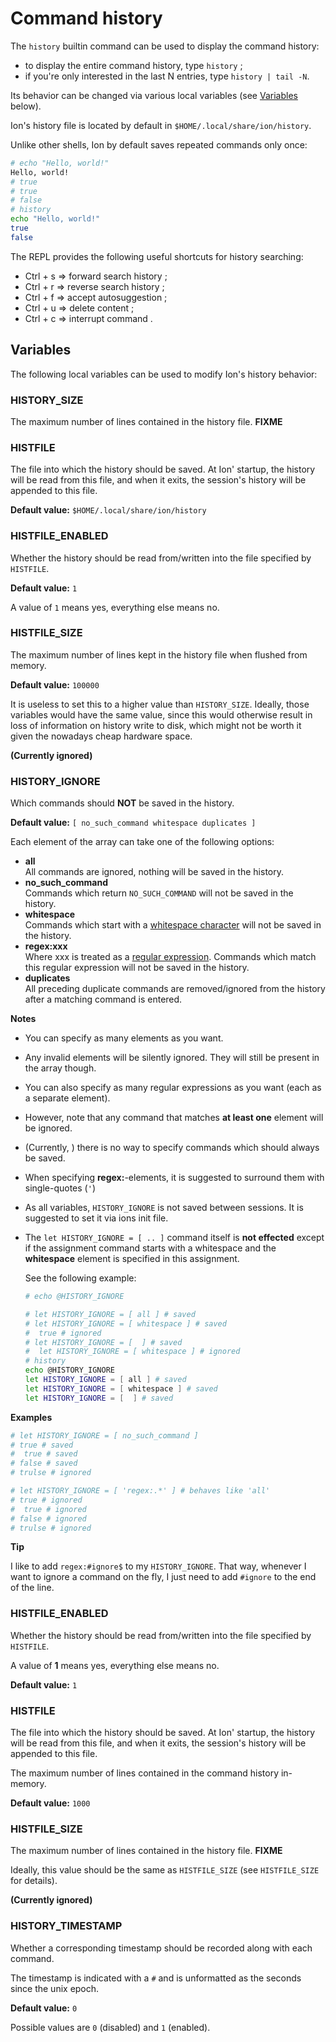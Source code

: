 # Command history

The `history` builtin command can be used to display the command history:
- to display the entire command history, type `history` ;
- if you're only interested in the last N entries, type `history | tail -N`.

Its behavior can be changed via various local variables (see [Variables](#Variables) below).

Ion's history file is located by default in `$HOME/.local/share/ion/history`.

Unlike other shells, Ion by default saves repeated commands only once:
```sh
# echo "Hello, world!"
Hello, world!
# true
# true
# false
# history
echo "Hello, world!"
true
false
```

The REPL provides the following useful shortcuts for history searching:
- Ctrl + s => forward search history ;
- Ctrl + r => reverse search history ;
- Ctrl + f => accept autosuggestion ;
- Ctrl + u => delete content ;
- Ctrl + c => interrupt command .

## Variables

The following local variables can be used to modify Ion's history behavior:

### HISTORY_SIZE

The maximum number of lines contained in the history file.  **FIXME**

### HISTFILE

The file into which the history should be saved. At Ion' startup, the history will be read
from this file, and when it exits, the session's history will be appended to this file.

**Default value:** `$HOME/.local/share/ion/history`

### HISTFILE_ENABLED

Whether the history should be read from/written into the file specified by `HISTFILE`.

**Default value:** `1`

A value of `1` means yes, everything else means no.

### HISTFILE_SIZE

The maximum number of lines kept in the history file when flushed from memory.

**Default value:** `100000`

It is useless to set this to a higher value than `HISTORY_SIZE`. Ideally, those variables
would have the same value, since this would otherwise result in loss of information on history
write to disk, which might not be worth it given the nowadays cheap hardware space.

**(Currently ignored)**

### HISTORY_IGNORE

Which commands should **NOT** be saved in the history.

**Default value:** `[ no_such_command whitespace duplicates ]`

Each element of the array can take one of the following options:
- **all** <br/>
  All commands are ignored, nothing will be saved in the history.
- **no_such_command** <br/>
  Commands which return `NO_SUCH_COMMAND` will not be saved in the history.
- **whitespace** <br/>
  Commands which start with a [whitespace character](https://doc.rust-lang.org/stable/reference/whitespace.html) will not be saved in the
  history.
- **regex:xxx**  <br/>
  Where xxx is treated as a [regular expression](https://doc.rust-lang.org/regex/regex/index.html).
  Commands which match this regular expression will not be saved in the history.
- **duplicates**  <br/>
  All preceding duplicate commands are removed/ignored from the history after a matching command is entered.

**Notes**
- You can specify as many elements as you want.
- Any invalid elements will be silently ignored. They will still be present in the array though.
- You can also specify as many regular expressions as you want (each as a separate element).
- However, note that any command that matches **at least one** element will be ignored.
- (Currently, ) there is no way to specify commands which should always be saved.
- When specifying **regex:**-elements, it is suggested to surround them with single-quotes (`'`)
- As all variables, `HISTORY_IGNORE` is not saved between sessions. It is suggested to set it via
ions init file.
- The `let HISTORY_IGNORE = [ .. ]` command itself is **not effected** except if the assignment
  command starts with a whitespace and the **whitespace** element is specified in this assignment.
  
  See the following example:
  ```sh
  # echo @HISTORY_IGNORE

  # let HISTORY_IGNORE = [ all ] # saved
  # let HISTORY_IGNORE = [ whitespace ] # saved
  #  true # ignored
  # let HISTORY_IGNORE = [  ] # saved
  #  let HISTORY_IGNORE = [ whitespace ] # ignored
  # history
  echo @HISTORY_IGNORE
  let HISTORY_IGNORE = [ all ] # saved
  let HISTORY_IGNORE = [ whitespace ] # saved
  let HISTORY_IGNORE = [  ] # saved
  ```

**Examples**
```sh
# let HISTORY_IGNORE = [ no_such_command ]
# true # saved
#  true # saved
# false # saved
# trulse # ignored
```

```sh
# let HISTORY_IGNORE = [ 'regex:.*' ] # behaves like 'all'
# true # ignored
#  true # ignored
# false # ignored
# trulse # ignored
```

**Tip**

I like to add `regex:#ignore$` to my `HISTORY_IGNORE`.
That way, whenever I want to ignore a command on the fly, I just need to add `#ignore` to the
end of the line.

### HISTFILE_ENABLED

Whether the history should be read from/written into the file specified by `HISTFILE`.

A value of **1** means yes, everything else means no.

**Default value:** `1`

### HISTFILE

The file into which the history should be saved. At Ion' startup, the history will be read
from this file, and when it exits, the session's history will be appended to this file.

The maximum number of lines contained in the command history in-memory.

**Default value:** `1000`

### HISTFILE_SIZE

The maximum number of lines contained in the history file. **FIXME**

Ideally, this value should be the same as `HISTFILE_SIZE` (see `HISTFILE_SIZE` for details).

**(Currently ignored)**

### HISTORY_TIMESTAMP

Whether a corresponding timestamp should be recorded along with each command.

The timestamp is indicated with a `#` and is unformatted as the seconds since the unix epoch.

**Default value:** `0`

Possible values are `0` (disabled) and `1` (enabled).
